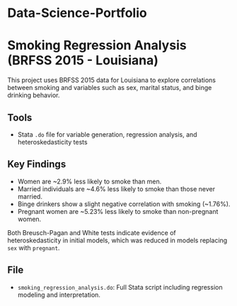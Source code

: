 # Data-Science-Portfolio

# Smoking Regression Analysis (BRFSS 2015 - Louisiana)

This project uses BRFSS 2015 data for Louisiana to explore correlations between smoking and variables such as sex, marital status, and binge drinking behavior.

## Tools
- Stata `.do` file for variable generation, regression analysis, and heteroskedasticity tests

## Key Findings
- Women are ~2.9% less likely to smoke than men.
- Married individuals are ~4.6% less likely to smoke than those never married.
- Binge drinkers show a slight negative correlation with smoking (~1.76%).
- Pregnant women are ~5.23% less likely to smoke than non-pregnant women.

Both Breusch-Pagan and White tests indicate evidence of heteroskedasticity in initial models, which was reduced in models replacing `sex` with `pregnant`.

## File
- `smoking_regression_analysis.do`: Full Stata script including regression modeling and interpretation.

